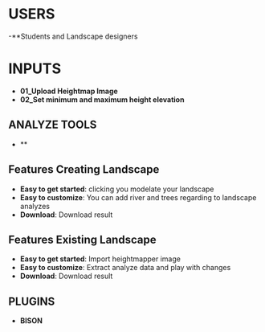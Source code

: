 # USERS
-**Students and Landscape designers

# INPUTS
- **01_Upload Heightmap Image**
- **02_Set minimum and maximum height elevation**

## ANALYZE TOOLS
- **

## Features Creating Landscape
- **Easy to get started**: clicking you modelate your landscape
- **Easy to customize**: You can add river and trees regarding to landscape analyzes
- **Download**: Download result

## Features Existing Landscape
- **Easy to get started**: Import heightmapper image
- **Easy to customize**: Extract analyze data and play with changes
- **Download**: Download result

## PLUGINS
- **BISON**
